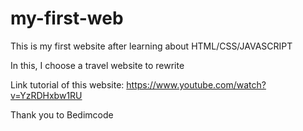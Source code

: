 # my-first-web
This is my first website after learning about HTML/CSS/JAVASCRIPT

In this, I choose a travel website to rewrite

Link tutorial of this website: https://www.youtube.com/watch?v=YzRDHxbw1RU

Thank you to Bedimcode
